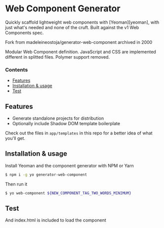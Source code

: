 # Web Component Generator

Quickly scaffold lightweight web components with [Yeoman][yeoman], with just what's needed and none of the cruft. Built against the v1 Web Components spec.

Fork from madeleineostoja/generator-web-component archived in 2000

Modular Web Component definition. JavaScript and CSS are implemented different in splitted files.
Polymer support removed.

### Contents

<!-- MarkdownTOC -->

- [Features](#features)
- [Installation & usage](#installation--usage)
- [Test](#test)

## Features

- Generate standalone projects for distribution
- Optionally include Shadow DOM template boilerplate

Check out the files in `app/templates` in this repo for a better idea of what you'll get.

## Installation & usage

Install Yeoman and the component generator with NPM or Yarn

```sh
$ npm i -g yo generator-web-component
```

Then run it

```sh
$ yo web-component ${NEW_COMPONENT_TAG_TWO_WORDS_MINIMUM}
```

## Test

And index.html is included to load the component

